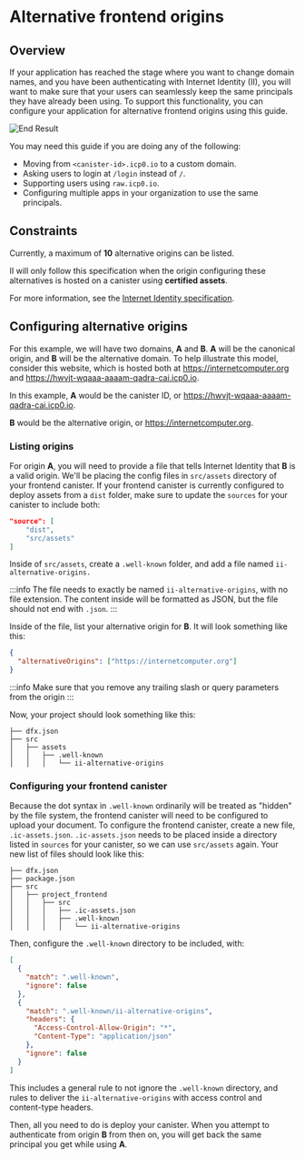 # Alternative frontend origins

## Overview
If your application has reached the stage where you want to change domain names, and you have been authenticating with Internet Identity (II), you will want to make sure that your users can seamlessly keep the same principals they have already been using. To support this functionality, you can configure your application for alternative frontend origins using this guide.

![End Result](../_attachments/alternative-origins.png)

You may need this guide if you are doing any of the following:

- Moving from `<canister-id>.icp0.io` to a custom domain.
- Asking users to login at `/login` instead of `/`.
- Supporting users using `raw.icp0.io`.
- Configuring multiple apps in your organization to use the same principals.

## Constraints

Currently, a maximum of **10** alternative origins can be listed.

II will only follow this specification when the origin configuring these alternatives is hosted on a canister using **certified assets**.

For more information, see the [Internet Identity specification](https://github.com/dfinity/internet-identity/blob/main/docs/ii-spec.md#alternative-frontend-origins).

## Configuring alternative origins

For this example, we will have two domains, **A** and **B**. **A** will be the canonical origin, and **B** will be the alternative domain. To help illustrate this model, consider this website, which is hosted both at https://internetcomputer.org and https://hwvjt-wqaaa-aaaam-qadra-cai.icp0.io.

In this example, **A** would be the canister ID, or https://hwvjt-wqaaa-aaaam-qadra-cai.icp0.io.

**B** would be the alternative origin, or https://internetcomputer.org.

### Listing origins

For origin **A**, you will need to provide a file that tells Internet Identity that **B** is a valid origin. We'll be placing the config files in `src/assets` directory of your frontend canister. If your frontend canister is currently configured to deploy assets from a `dist` folder, make sure to update the `sources` for your canister to include both:

```json
"source": [
    "dist",
    "src/assets"
]
```

Inside of `src/assets`, create a `.well-known` folder, and add a file named `ii-alternative-origins.`

:::info
The file needs to exactly be named `ii-alternative-origins`, with no file extension. The content inside will be formatted as JSON, but the file should not end with `.json`.
:::

Inside of the file, list your alternative origin for **B**. It will look something like this:

```json
{
  "alternativeOrigins": ["https://internetcomputer.org"]
}
```

:::info
Make sure that you remove any trailing slash or query parameters from the origin
:::

Now, your project should look something like this:

```
├── dfx.json
├── src
│   ├── assets
│   │   ├── .well-known
│   │   │   └── ii-alternative-origins
```

### Configuring your frontend canister

Because the dot syntax in `.well-known` ordinarily will be treated as "hidden" by the file system, the frontend canister will need to be configured to upload your document. To configure the frontend canister, create a new file, `.ic-assets.json`. `.ic-assets.json` needs to be placed inside a directory listed in `sources` for your canister, so we can use `src/assets` again. Your new list of files should look like this:

```
├── dfx.json
├── package.json
├── src
│   ├── project_frontend
│   │   ├── src
│   │   │   ├── .ic-assets.json
│   │   │   ├── .well-known
│   │   │   │   └── ii-alternative-origins
```

Then, configure the `.well-known` directory to be included, with:

```json
[
  {
    "match": ".well-known",
    "ignore": false
  },
  {
    "match": ".well-known/ii-alternative-origins",
    "headers": {
      "Access-Control-Allow-Origin": "*",
      "Content-Type": "application/json"
    },
    "ignore": false
  }
]
```

This includes a general rule to not ignore the `.well-known` directory, and rules to deliver the `ii-alternative-origins` with access control and content-type headers.

Then, all you need to do is deploy your canister. When you attempt to authenticate from origin **B** from then on, you will get back the same principal you get while using **A**.
